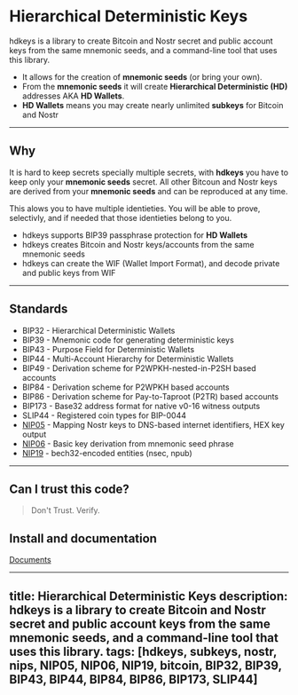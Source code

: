 Hierarchical Deterministic Keys
===============================

hdkeys is a library to create Bitcoin and Nostr secret and public account keys from the same mnemonic seeds, and a command-line tool that uses this library.  

- It allows for the creation of __mnemonic seeds__ (or bring your own).  
- From the __mnemonic seeds__ it will create __Hierarchical Deterministic (HD)__ addresses AKA __HD Wallets__.
- __HD Wallets__ means you may create nearly unlimited __subkeys__ for Bitcoin and Nostr

________________________

Why
------- 

It is hard to keep secrets specially multiple secrets, with __hdkeys__ you have to keep only your __mnemonic seeds__ secret. All other Bitcoun and Nostr keys are derived from your __mnemonic seeds__ and can be reproduced at any time.

This alows you to have multiple identieties. You will be able to prove, selectivly, and if needed that those identieties belong to you.

- hdkeys supports BIP39 passphrase protection for __HD Wallets__
- hdkeys creates Bitcoin and Nostr keys/accounts from the same mnemonic seeds
- hdkeys can create the WIF (Wallet Import Format), and decode private and public keys from WIF
___________

Standards
---------

*   BIP32 - Hierarchical Deterministic Wallets
*   BIP39 - Mnemonic code for generating deterministic keys
*   BIP43 - Purpose Field for Deterministic Wallets
*   BIP44 - Multi-Account Hierarchy for Deterministic Wallets
*   BIP49 - Derivation scheme for P2WPKH-nested-in-P2SH based accounts
*   BIP84 - Derivation scheme for P2WPKH based accounts
*   BIP86 - Derivation scheme for Pay-to-Taproot (P2TR) based accounts
*   BIP173 - Base32 address format for native v0-16 witness outputs
*   SLIP44 - Registered coin types for BIP-0044
*   [NIP05](https://nostr-nips.com/nip-05) - Mapping Nostr keys to DNS-based internet identifiers, HEX key output
*   [NIP06](https://nostr-nips.com/nip-06) - Basic key derivation from mnemonic seed phrase
*   [NIP19](https://nostr-nips.com/nip-19) - bech32-encoded entities (nsec, npub)
___________

Can I trust this code?
----------------------

> Don't Trust. Verify.


Install and documentation
-------------------------

[Documents](https://github.com/gotamer/hdkeys/tree/master/doc/README.md)


---
title: Hierarchical Deterministic Keys
description: hdkeys is a library to create Bitcoin and Nostr secret and public account keys from the same mnemonic seeds, and a command-line tool that uses this library.
tags: [hdkeys, subkeys, nostr, nips, NIP05, NIP06, NIP19, bitcoin, BIP32, BIP39, BIP43, BIP44, BIP84, BIP86, BIP173, SLIP44]
---